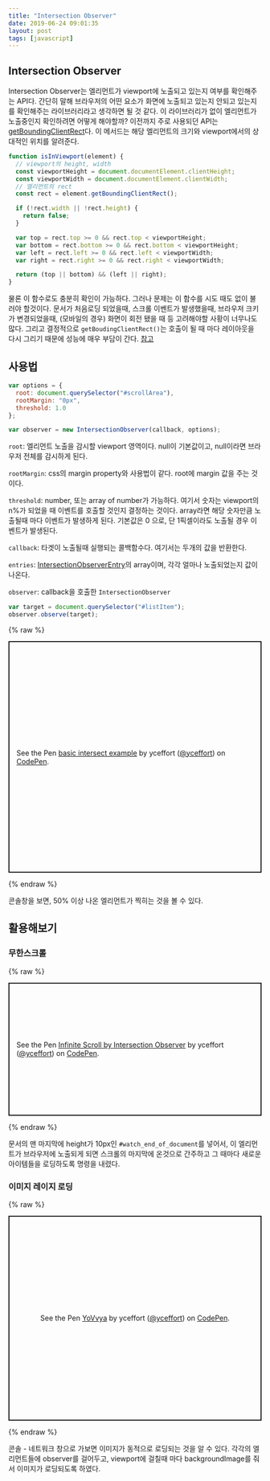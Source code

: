 ```yaml
---
title: "Intersection Observer"
date: 2019-06-24 09:01:35
layout: post
tags: [javascript]
---
```


## Intersection Observer

Intersection Observer는 엘리먼트가 viewport에 노출되고 있는지 여부를 확인해주는 API다. 간단히 말해 브라우저의 어떤 요소가 화면에 노출되고 있는지 안되고 있는지를 확인해주는 라이브러리라고 생각하면 될 것 같다. 이 라이브러리가 없이 엘리먼트가 노출중인지 확인하려면 어떻게 해야할까? 이전까지 주로 사용되던 API는 [getBoundingClientRect](https://developer.mozilla.org/ko/docs/Web/API/Element/getBoundingClientRect)다. 이 메서드는 해당 엘리먼트의 크기와 viewport에서의 상대적인 위치를 알려준다.

```javascript
function isInViewport(element) {
  // viewport의 height, width
  const viewportHeight = document.documentElement.clientHeight;
  const viewportWidth = document.documentElement.clientWidth;
  // 엘리먼트의 rect
  const rect = element.getBoundingClientRect();

  if (!rect.width || !rect.height) {
    return false;
  }

  var top = rect.top >= 0 && rect.top < viewportHeight;
  var bottom = rect.bottom >= 0 && rect.bottom < viewportHeight;
  var left = rect.left >= 0 && rect.left < viewportWidth;
  var right = rect.right >= 0 && rect.right < viewportWidth;

  return (top || bottom) && (left || right);
}
```

물론 이 함수로도 충분히 확인이 가능하다. 그러나 문제는 이 함수를 시도 때도 없이 불러야 할것이다. 문서가 처음로딩 되었을때, 스크롤 이벤트가 발생했을때, 브라우저 크키가 변경되었을때, (모바일의 경우) 화면이 회전 됐을 때 등 고려해야할 사황이 너무나도 많다. 그리고 결정적으로 `getBoudingClientRect()`는 호출이 될 때 마다 레이아웃을 다시 그리기 때문에 성능에 매우 부담이 간다. [참고](https://gist.github.com/paulirish/5d52fb081b3570c81e3a)

## 사용법

```javascript
var options = {
  root: document.querySelector("#scrollArea"),
  rootMargin: "0px",
  threshold: 1.0
};

var observer = new IntersectionObserver(callback, options);
```

`root`: 엘리먼트 노출을 감시할 viewport 영역이다. null이 기본값이고, null이라면 브라우저 전체를 감시하게 된다.

`rootMargin`: css의 margin property와 사용법이 같다. root에 margin 값을 주는 것이다.

`threshold`: number, 또는 array of number가 가능하다. 여기서 숫자는 viewport의 n%가 되었을 때 이벤트를 호출할 것인지 결정하는 것이다. array라면 해당 숫자만큼 노출될때 마다 이벤트가 발생하게 된다. 기본값은 0 으로, 단 1픽셀이라도 노출될 경우 이벤트가 발생된다.

`callback`: 타겟이 노출될때 실행되는 콜백함수다. 여기서는 두개의 값을 반환한다.

`entries`: [IntersectionObserverEntry](https://developer.mozilla.org/en-US/docs/Web/API/IntersectionObserverEntry)의 array이며, 각각 얼마나 노출되었는지 값이 나온다.

`observer`: callback을 호출한 `IntersectionObserver`

```javascript
var target = document.querySelector("#listItem");
observer.observe(target);
```

{% raw %}

<p class="codepen" data-height="500" data-theme-id="dark" data-default-tab="js,result" data-user="yceffort" data-slug-hash="RzVyML" style="height: 461px; box-sizing: border-box; display: flex; align-items: center; justify-content: center; border: 2px solid; margin: 1em 0; padding: 1em;" data-pen-title="basic intersect example">
  <span>See the Pen <a href="https://codepen.io/yceffort/pen/RzVyML/">
  basic intersect example</a> by yceffort (<a href="https://codepen.io/yceffort">@yceffort</a>)
  on <a href="https://codepen.io">CodePen</a>.</span>
</p>
<script async src="https://static.codepen.io/assets/embed/ei.js"></script>
{% endraw %}

콘솔창을 보면, 50% 이상 나온 엘리먼트가 찍히는 것을 볼 수 있다.

## 활용해보기

### 무한스크롤

{% raw %}

<p class="codepen" data-height="500" data-theme-id="dark" data-default-tab="js,result" data-user="yceffort" data-slug-hash="VJbxNM" style="height: 265px; box-sizing: border-box; display: flex; align-items: center; justify-content: center; border: 2px solid; margin: 1em 0; padding: 1em;" data-pen-title="Infinite Scroll by Intersection Observer">
  <span>See the Pen <a href="https://codepen.io/yceffort/pen/VJbxNM/">
  Infinite Scroll by Intersection Observer</a> by yceffort (<a href="https://codepen.io/yceffort">@yceffort</a>)
  on <a href="https://codepen.io">CodePen</a>.</span>
</p>
<script async src="https://static.codepen.io/assets/embed/ei.js"></script>
{% endraw %}

문서의 맨 마지막에 height가 10px인 `#watch_end_of_document`를 넣어서, 이 엘리먼트가 브라우저에 노출되게 되면 스크롤의 마지막에 온것으로 간주하고 그 때마다 새로운 아이템들을 로딩하도록 명령을 내렸다.

### 이미지 레이지 로딩

{% raw %}

<p class="codepen" data-height="500" data-theme-id="dark" data-default-tab="js,result" data-user="yceffort" data-slug-hash="YoVvya" style="height: 408px; box-sizing: border-box; display: flex; align-items: center; justify-content: center; border: 2px solid; margin: 1em 0; padding: 1em;" data-pen-title="YoVvya">
  <span>See the Pen <a href="https://codepen.io/yceffort/pen/YoVvya/">
  YoVvya</a> by yceffort (<a href="https://codepen.io/yceffort">@yceffort</a>)
  on <a href="https://codepen.io">CodePen</a>.</span>
</p>
<script async src="https://static.codepen.io/assets/embed/ei.js"></script>
{% endraw %}

콘솔 - 네트워크 창으로 가보면 이미지가 동적으로 로딩되는 것을 알 수 있다. 각각의 엘리먼트들에 observer를 걸어두고, viewport에 걸칠때 마다 backgroundImage를 줘서 이미지가 로딩되도록 하였다.
